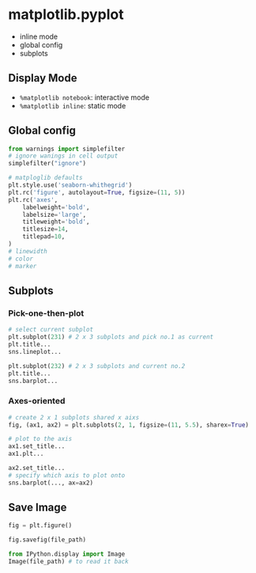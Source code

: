 # matplotlib.pyplot
* inline mode
* global config
* subplots

## Display Mode
- `%matplotlib notebook`: interactive mode
- `%matplotlib inline`: static mode

## Global config
```python
from warnings import simplefilter
# ignore wanings in cell output
simplefilter("ignore")

# matploglib defaults
plt.style.use('seaborn-whithegrid')
plt.rc('figure', autolayout=True, figsize=(11, 5))
plt.rc('axes',
    labelweight='bold',
    labelsize='large',
    titleweight='bold',
    titlesize=14,
    titlepad=10,
)
# linewidth
# color
# marker
```

## Subplots

### Pick-one-then-plot
```python
# select current subplot
plt.subplot(231) # 2 x 3 subplots and pick no.1 as current
plt.title...
sns.lineplot...

plt.subplot(232) # 2 x 3 subplots and current no.2
plt.title...
sns.barplot...
```

### Axes-oriented
```python
# create 2 x 1 subplots shared x aixs
fig, (ax1, ax2) = plt.subplots(2, 1, figsize=(11, 5.5), sharex=True)

# plot to the axis
ax1.set_title...
ax1.plt...

ax2.set_title...
# specify which axis to plot onto
sns.barplot(..., ax=ax2)
```

## Save Image
```python
fig = plt.figure()

fig.savefig(file_path)

from IPython.display import Image
Image(file_path) # to read it back

```